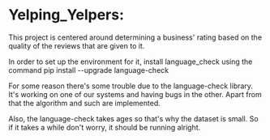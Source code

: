 # Yelping_Yelpers:
This project is centered around determining a business' rating based on the quality of the reviews that are given to it.

In order to set up the environment for it, install language_check using the command pip install --upgrade language-check

For some reason there's some trouble due to the language-check library. It's working on one of our systems and having bugs in the other. Apart from that the algorithm and such are implemented.

Also, the language-check takes ages so that's why the dataset is small. So if it takes a while don't worry, it should be running alright.
